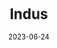 ---
title: "Indus"
cc-type: constellation
borders:
  - Microscopium
  - Octans
  - Pavo
  - Sagittarius
  - Telescopium
date: 2023-06-24
hashtag: indus
subdivision-of:
  - southern celestial hemisphere
tags:
  - constellation
---